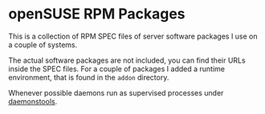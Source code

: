 openSUSE RPM Packages
=====================

This is a collection of RPM SPEC files of server software packages
I use on a couple of systems.

The actual software packages are not included, you can find their URLs
inside the SPEC files. For a couple of packages I added a runtime
environment, that is found in the `addon` directory.

Whenever possible daemons run as supervised processes under [daemonstools][].

[daemonstools]: http://cr.yp.to/daemontools.html
